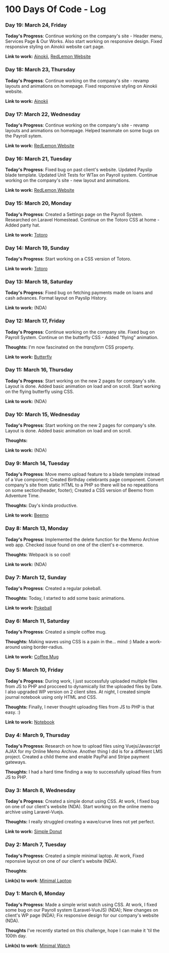 # 100 Days Of Code - Log



### Day 19: March 24, Friday

**Today's Progress**: Continue working on the company's site - Header menu, Services Page & Our Works. Also start working on responsive design. Fixed responsive styling on Ainokii website cart page.

**Link to work:** [Ainokii](http://ainokii.fbdev.net/), [RedLemon Website](http://staging.redlemonph.com/redlemonv3/)


### Day 18: March 23, Thursday

**Today's Progress**: Continue working on the company's site - revamp layouts and animations on homepage. Fixed responsive styling on Ainokii website.

**Link to work:** [Ainokii](http://ainokii.fbdev.net/)


### Day 17: March 22, Wednesday

**Today's Progress**: Continue working on the company's site - revamp layouts and animations on homepage. Helped teammate on some bugs on the Payroll sytem.

**Link to work:** [RedLemon Website](http://staging.redlemonph.com/redlemonv3/)


### Day 16: March 21, Tuesday

**Today's Progress**: Fixed bug on past client's website. Updated Payslip blade template. Updated Unit Tests for WTax on Payroll system. Continue working on the company's site - new layout and animations.

**Link to work:** [RedLemon Website](http://staging.redlemonph.com/redlemonv3/)


### Day 15: March 20, Monday

**Today's Progress**: Created a Settings page on the Payroll System. Researched on Laravel Homestead. Continue on the Totoro CSS at home - Added party hat.

**Link to work:** [Totoro](http://codepen.io/zaidoxxx/full/aJqbwQ/)


### Day 14: March 19, Sunday

**Today's Progress**: Start working on a CSS version of Totoro.

**Link to work:** [Totoro](http://codepen.io/zaidoxxx/full/aJqbwQ/)


### Day 13: March 18, Saturday

**Today's Progress**: Fixed bug on fetching payments made on loans and cash advances. Format layout on Payslip History.

**Link to work:** (NDA)


### Day 12: March 17, Friday

**Today's Progress**: Continue working on the company site. Fixed bug on Payroll System. Continue on the butterfly CSS - Added "flying" animation.

**Thoughts:** I'm now fascinated on the *transform* CSS property.

**Link to work:** [Butterfly](http://codepen.io/zaidoxxx/full/mWqjJe/)


### Day 11: March 16, Thursday

**Today's Progress**: Start working on the new 2 pages for company's site. Layout is done. Added basic animation on load and on scroll. Start working on the flying butterfly using CSS.

**Link to work:** (NDA)


### Day 10: March 15, Wednesday

**Today's Progress**: Start working on the new 2 pages for company's site. Layout is done. Added basic animation on load and on scroll.

**Thoughts:** 

**Link to work:** (NDA)


### Day 9: March 14, Tuesday

**Today's Progress**: Move memo upload feature to a blade template instead of a Vue component; Created Birthday celebrants page component. Convert company's site from static HTML to a PHP so there will be no repeatitions on some section(header, footer); Created a CSS version of Beemo from Adventure Time.

**Thoughts:** Day's kinda productive.

**Link to work:** [Beemo](http://codepen.io/zaidoxxx/full/dvzpgw/)


### Day 8: March 13, Monday

**Today's Progress**: Implemented the delete function for the Memo Archive web app. Checked issue found on one of the client's e-commerce.

**Thoughts:** Webpack is so cool!

**Link to work:** (NDA)


### Day 7: March 12, Sunday

**Today's Progress**: Created a regular pokeball.

**Thoughts:** Today, I started to add some basic animations.

**Link to work:** [Pokeball](http://codepen.io/zaidoxxx/full/BWRXEQ/)


### Day 6: March 11, Saturday

**Today's Progress**: Created a simple coffee mug.

**Thoughts:** Making waves using CSS is a pain in the... mind :) Made a work-around using border-radius.

**Link to work:** [Coffee Mug](http://codepen.io/zaidoxxx/full/RpVaKp/)


### Day 5: March 10, Friday

**Today's Progress**: During work, I just successfuly uploaded multiple files from JS to PHP and procceed to dynamically list the uploaded files by Date. I also upgraded WP version on 2 client sites. At night, I created simple journal notebook using only HTML and CSS.

**Thoughts:** Finally, I never thought uploading files from JS to PHP is that easy. :)

**Link to work:** [Notebook](http://codepen.io/zaidoxxx/full/wJdjJG/)


### Day 4: March 9, Thursday

**Today's Progress**: Research on how to upload files using Vuejs/Javascript AJAX for my Online Memo Archive. Another thing I did is for a different LMS project. Created a child theme and enable PayPal and Stripe payment gateways.

**Thoughts:** I had a hard time finding a way to successfully upload files from JS to PHP.


### Day 3: March 8, Wednesday

**Today's Progress**: Created a simple donut using CSS. At work, I fixed bug on one of our client's website (NDA). Start working on the online memo archive using Laravel-Vuejs.

**Thoughts:** I really struggled creating a wave/curve lines not yet perfect.

**Link to work:** [Simple Donut](http://codepen.io/zaidoxxx/full/ZeeyQO/)


### Day 2: March 7, Tuesday

**Today's Progress**: Created a simple minimal laptop. At work, Fixed reponsive layout on one of our client's website (NDA).

**Thoughts**: 

**Link(s) to work**: [Minimal Laptop](http://codepen.io/zaidoxxx/full/BWpBVE/)


### Day 1: March 6, Monday

**Today's Progress**: Made a simple wrist watch using CSS. At work, I fixed some bug on our Payroll system (Laravel-VueJS) (NDA); New changes on client's WP page (NDA); Fix responsive design for our company's website (NDA).

**Thoughts** I've recently started on this challenge, hope I can make it 'til the 100th day.

**Link(s) to work**: [Minimal Watch](http://codepen.io/zaidoxxx/full/qrqZMo/)
